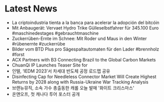 # Latest News
-  La criptoindustria tienta a la banca para acelerar la adopción del bitcóin
-  Mit Anbaugerät: Vervaet Hydro Trike Gülleselbstfahrer für 345.100 Euro #maschinedestages #gebrauchtmaschine
-  Zuckerrüben-Ernte im Schnee: Mit Roder und Maus in den Winter #rübenernte #zuckerrübe
-  Bilder vom BTD Plus pro Sägespaltautomaten für den Lader #brennholz #forst
-  ACX Partners with B3 Connecting Brazil to the Global Carbon Markets
-  ChuanQi IP Launches Teaser Site for
-  인텔, ‘IEDM 2023’서 차세대 반도체 공정 로드맵 공유
-  Disinfecting Cap for Needleless Connector Market Will Create Highest Returns by 2028 along with Russia-Ukraine War Tracking Analysis
-  브랜뉴뮤직, 소속 가수 총출동한 캐롤 오늘 발매 '화이트 크리스마스'
-  온앤오프, 첫 캐나다 투어 포스터 공개

